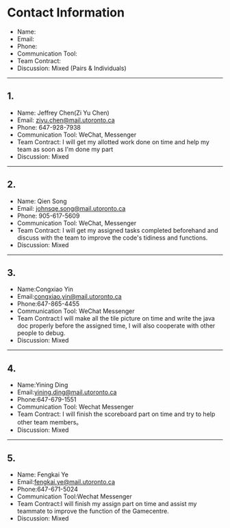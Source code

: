 # Contact Information

* Name:
* Email:
* Phone:
* Communication Tool:
* Team Contract:
* Discussion: Mixed (Pairs & Individuals)

----
## 1.
* Name: Jeffrey Chen(Zi Yu Chen)
* Email: ziyu.chen@mail.utoronto.ca
* Phone: 647-928-7938
* Communication Tool: WeChat, Messenger
* Team Contract: I will get my allotted work done on time and help my team as soon as I'm done my
part
* Discussion: Mixed

----
## 2.
* Name: Qien Song
* Email: johnsqe.song@mail.utoronto.ca
* Phone: 905-617-5609
* Communication Tool: WeChat, Messenger
* Team Contract: I will get my assigned tasks completed beforehand and discuss with the team to
improve the code's tidiness and functions.
* Discussion: Mixed

----
## 3.
* Name:Congxiao Yin
* Email:congxiao.yin@mail.utoronto.ca
* Phone:647-865-4455
* Communication Tool: WeChat Messenger
* Team Contract:I will make all the tile picture on time and
 write the java doc properly before the assigned time, I will also cooperate with
  other people to debug.
* Discussion: Mixed

----
## 4.
* Name:Yining Ding
* Email:yining.ding@mail.utoronto.ca
* Phone:647-679-1551
* Communication Tool: Wechat Messenger
* Team Contract: I will finish the scoreboard part on time and try to help other team members。
* Discussion: Mixed

----
## 5.
* Name: Fengkai Ye
* Email:fengkai.ye@mail.utoronto.ca
* Phone:647-671-5024
* Communication Tool:Wechat Messenger
* Team Contract:I will finish my assign part on time and assist my teammate to improve the function
of the Gamecentre.
* Discussion: Mixed
